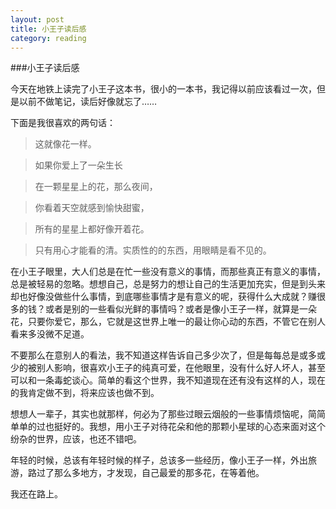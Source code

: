 ```yaml
---
layout: post
title: 小王子读后感
category: reading
---
```

###小王子读后感

今天在地铁上读完了小王子这本书，很小的一本书，我记得以前应该看过一次，但是以前不做笔记，读后好像就忘了……

下面是我很喜欢的两句话：

>这就像花一样。

>如果你爱上了一朵生长

>在一颗星星上的花，那么夜间，

>你看着天空就感到愉快甜蜜，

>所有的星星上都好像开着花。

>只有用心才能看的清。实质性的的东西，用眼睛是看不见的。

在小王子眼里，大人们总是在忙一些没有意义的事情，而那些真正有意义的事情，总是被轻易的忽略。想想自己，总是努力的想让自己的生活更加充实，但是到头来却也好像没做些什么事情，到底哪些事情才是有意义的呢，获得什么大成就？赚很多的钱？或者是别的一些看似光鲜的事情吗？或者是像小王子一样，就算是一朵花，只要你爱它，那么，它就是这世界上唯一的最让你心动的东西，不管它在别人看来多没微不足道。

不要那么在意别人的看法，我不知道这样告诉自己多少次了，但是每每总是或多或少的被别人影响，很喜欢小王子的纯真可爱，在他眼里，没有什么好人坏人，甚至可以和一条毒蛇谈心。简单的看这个世界，我不知道现在还有没有这样的人，现在的我肯定做不到，将来应该也做不到。

想想人一辈子，其实也就那样，何必为了那些过眼云烟般的一些事情烦恼呢，简简单单的过也挺好的。我想，用小王子对待花朵和他的那颗小星球的心态来面对这个纷杂的世界，应该，也还不错吧。

年轻的时候，总该有年轻时候的样子，总该多一些经历，像小王子一样，外出旅游，路过了那么多地方，才发现，自己最爱的那多花，在等着他。

我还在路上。


